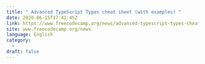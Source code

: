 ```yaml
---
title: " Advanced TypeScript Types cheat sheet (with examples) "
date: 2020-06-15T17:42:45Z
link: https://www.freecodecamp.org/news/advanced-typescript-types-cheat-sheet-with-examples/?utm_medium=RSS&utm_source=news.12bit.vn
site: www.freecodecamp.org/news
language: English
category:
  -   
draft: false
---
```

